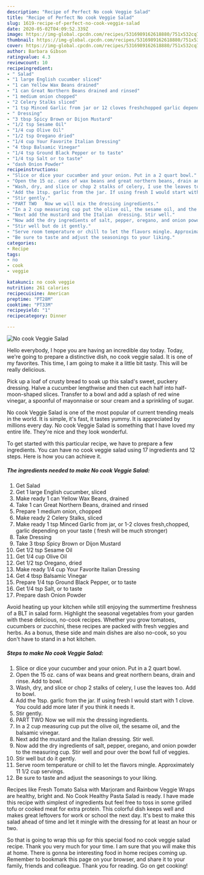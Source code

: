 ```yaml
---
description: "Recipe of Perfect No cook Veggie Salad"
title: "Recipe of Perfect No cook Veggie Salad"
slug: 1619-recipe-of-perfect-no-cook-veggie-salad
date: 2020-05-02T04:09:52.339Z
image: https://img-global.cpcdn.com/recipes/5316989162618880/751x532cq70/no-cook-veggie-salad-recipe-main-photo.jpg
thumbnail: https://img-global.cpcdn.com/recipes/5316989162618880/751x532cq70/no-cook-veggie-salad-recipe-main-photo.jpg
cover: https://img-global.cpcdn.com/recipes/5316989162618880/751x532cq70/no-cook-veggie-salad-recipe-main-photo.jpg
author: Barbara Gibson
ratingvalue: 4.3
reviewcount: 10
recipeingredient:
- " Salad"
- "1 large English cucumber sliced"
- "1 can Yellow Wax Beans drained"
- "1 can Great Northern Beans drained and rinsed"
- "1 medium onion chopped"
- "2 Celery Stalks sliced"
- "1 tsp Minced Garlic from jar or 12 cloves freshchopped garlic depending on your taste  fresh will be much stronger"
- " Dressing"
- "3 tbsp Spicy Brown or Dijon Mustard"
- "1/2 tsp Sesame Oil"
- "1/4 cup Olive Oil"
- "1/2 tsp Oregano dried"
- "1/4 cup Your Favorite Italian Dressing"
- "4 tbsp Balsamic Vinegar"
- "1/4 tsp Ground Black Pepper or to taste"
- "1/4 tsp Salt or to taste"
- "dash Onion Powder"
recipeinstructions:
- "Slice or dice your cucumber and your onion. Put in a 2 quart bowl."
- "Open the 15 oz. cans of wax beans and great northern beans, drain and rinse. Add to bowl."
- "Wash, dry, and slice or chop 2 stalks of celery, I use the leaves too. Add to bowl."
- "Add the 1tsp. garlic from the jar. If using fresh I would start with 1 clove. You could add more later if you think it needs it."
- "Stir gently."
- "PART TWO   Now we will mix the dressing ingredients."
- "In a 2 cup measuring cup put the olive oil, the sesame oil, and the balsamic vinegar."
- "Next add the mustard and the Italian  dressing. Stir well."
- "Now add the dry ingredients of salt, pepper, oregano, and onion powder to the measuring cup. Stir well and pour over the bowl full of veggies."
- "Stir well but do it gently."
- "Serve room temperature or chill to let the flavors mingle. Approximately 11  1/2 cup servings."
- "Be sure to taste and adjust the seasonings to your liking."
categories:
- Recipe
tags:
- no
- cook
- veggie

katakunci: no cook veggie 
nutrition: 261 calories
recipecuisine: American
preptime: "PT28M"
cooktime: "PT33M"
recipeyield: "1"
recipecategory: Dinner

---
```



![No cook Veggie Salad](https://img-global.cpcdn.com/recipes/5316989162618880/751x532cq70/no-cook-veggie-salad-recipe-main-photo.jpg)

Hello everybody, I hope you are having an incredible day today. Today, we're going to prepare a distinctive dish, no cook veggie salad. It is one of my favorites. This time, I am going to make it a little bit tasty. This will be really delicious.

Pick up a loaf of crusty bread to soak up this salad&#39;s sweet, puckery dressing. Halve a cucumber lengthwise and then cut each half into half-moon-shaped slices. Transfer to a bowl and add a splash of red wine vinegar, a spoonful of mayonnaise or sour cream and a sprinkling of sugar.

No cook Veggie Salad is one of the most popular of current trending meals in the world. It is simple, it's fast, it tastes yummy. It is appreciated by millions every day. No cook Veggie Salad is something that I have loved my entire life. They're nice and they look wonderful.


To get started with this particular recipe, we have to prepare a few ingredients. You can have no cook veggie salad using 17 ingredients and 12 steps. Here is how you can achieve it.

<!--inarticleads1-->

##### The ingredients needed to make No cook Veggie Salad:

1. Get  Salad
1. Get 1 large English cucumber, sliced
1. Make ready 1 can Yellow Wax Beans, drained
1. Take 1 can Great Northern Beans, drained and rinsed
1. Prepare 1 medium onion, chopped
1. Make ready 2 Celery Stalks, sliced
1. Make ready 1 tsp Minced Garlic from jar, or 1-2 cloves fresh,chopped, garlic depending on your taste ( fresh will be much stronger)
1. Take  Dressing
1. Take 3 tbsp Spicy Brown or Dijon Mustard
1. Get 1/2 tsp Sesame Oil
1. Get 1/4 cup Olive Oil
1. Get 1/2 tsp Oregano, dried
1. Make ready 1/4 cup Your Favorite Italian Dressing
1. Get 4 tbsp Balsamic Vinegar
1. Prepare 1/4 tsp Ground Black Pepper, or to taste
1. Get 1/4 tsp Salt, or to taste
1. Prepare dash Onion Powder


Avoid heating up your kitchen while still enjoying the summertime freshness of a BLT in salad form. Highlight the seasonal vegetables from your garden with these delicious, no-cook recipes. Whether you grow tomatoes, cucumbers or zucchini, these recipes are packed with fresh veggies and herbs. As a bonus, these side and main dishes are also no-cook, so you don&#39;t have to stand in a hot kitchen. 

<!--inarticleads2-->

##### Steps to make No cook Veggie Salad:

1. Slice or dice your cucumber and your onion. Put in a 2 quart bowl.
1. Open the 15 oz. cans of wax beans and great northern beans, drain and rinse. Add to bowl.
1. Wash, dry, and slice or chop 2 stalks of celery, I use the leaves too. Add to bowl.
1. Add the 1tsp. garlic from the jar. If using fresh I would start with 1 clove. You could add more later if you think it needs it.
1. Stir gently.
1. PART TWO   Now we will mix the dressing ingredients.
1. In a 2 cup measuring cup put the olive oil, the sesame oil, and the balsamic vinegar.
1. Next add the mustard and the Italian  dressing. Stir well.
1. Now add the dry ingredients of salt, pepper, oregano, and onion powder to the measuring cup. Stir well and pour over the bowl full of veggies.
1. Stir well but do it gently.
1. Serve room temperature or chill to let the flavors mingle. Approximately 11  1/2 cup servings.
1. Be sure to taste and adjust the seasonings to your liking.


Recipes like Fresh Tomato Salsa with Marjoram and Rainbow Veggie Wraps are healthy, bright and. No Cook Healthy Pasta Salad is ready. I have made this recipe with simplest of ingredients but feel free to toss in some grilled tofu or cooked meat for extra protein. This colorful dish keeps well and makes great leftovers for work or school the next day. It&#39;s best to make this salad ahead of time and let it mingle with the dressing for at least an hour or two. 

So that is going to wrap this up for this special food no cook veggie salad recipe. Thank you very much for your time. I am sure that you will make this at home. There is gonna be interesting food in home recipes coming up. Remember to bookmark this page on your browser, and share it to your family, friends and colleague. Thank you for reading. Go on get cooking!
